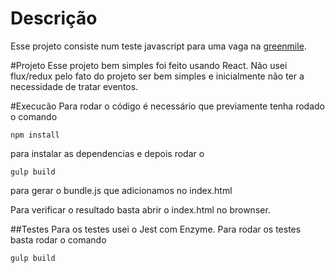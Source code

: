# Descrição
Esse projeto consiste num teste javascript para uma vaga na [greenmile](http://greenmile.com/pt/greenmile/).

#Projeto
Esse projeto bem simples foi feito usando React. Não usei flux/redux pelo fato do projeto ser bem simples e inicialmente não
ter a necessidade de tratar eventos.

#Execucão
Para rodar o código é necessário que previamente tenha rodado o comando

```
npm install 
```
para instalar as dependencias e depois rodar o 
```
gulp build
```
para gerar o bundle.js que adicionamos no index.html

Para verificar o resultado basta abrir o  index.html no brownser. 

##Testes
Para os testes usei o Jest com Enzyme. Para rodar os testes basta rodar o comando
```
gulp build
```




